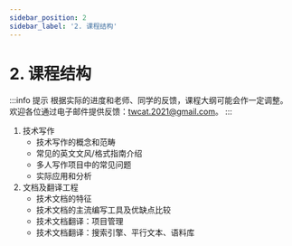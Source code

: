 ```yaml
---
sidebar_position: 2
sidebar_label: '2. 课程结构'
---
```


# 2. 课程结构

:::info 提示
根据实际的进度和老师、同学的反馈，课程大纲可能会作一定调整。
欢迎各位通过电子邮件提供反馈：twcat.2021@gmail.com。
:::


1. 技术写作
   - 技术写作的概念和范畴
   - 常见的英文文风/格式指南介绍
   - 多人写作项目中的常见问题
   - 实际应用和分析
2. 文档及翻译工程
   - 技术文档的特征
   - 技术文档的主流编写工具及优缺点比较
   - 技术文档翻译：项目管理
   - 技术文档翻译：搜索引擎、平行文本、语料库
